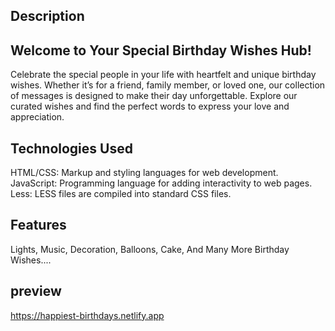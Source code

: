## Description 

## Welcome to Your Special Birthday Wishes Hub!



Celebrate the special people in your life with heartfelt and unique birthday wishes. Whether it’s for a friend, family member, or loved one, our collection of messages is designed to make their day unforgettable. Explore our curated wishes and find the perfect words to express your love and appreciation.



## Technologies Used
HTML/CSS: Markup and styling languages for web development.
JavaScript: Programming language for adding interactivity to web pages.
Less: LESS files are compiled into standard CSS files.



## Features 
Lights,
Music,
Decoration,
Balloons,
Cake,
And Many More Birthday Wishes....



## preview 
https://happiest-birthdays.netlify.app
